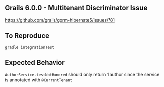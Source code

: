 ## Grails 6.0.0 - Multitenant Discriminator Issue

https://github.com/grails/gorm-hibernate5/issues/781

## To Reproduce

`gradle integrationTest` 

## Expected Behavior

`AuthorService.testNotHonored` should only return 1 author since the service is annotated with `@CurrentTenant` 

